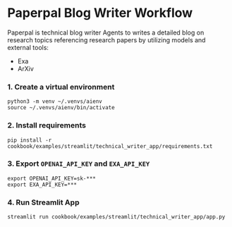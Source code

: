 # Paperpal Blog Writer Workflow

Paperpal is technical blog writer Agents to writes a detailed blog on research topics referencing research papers by utilizing models and external tools:
- Exa
- ArXiv

### 1. Create a virtual environment

```shell
python3 -m venv ~/.venvs/aienv
source ~/.venvs/aienv/bin/activate
```

### 2. Install requirements

```shell
pip install -r cookbook/examples/streamlit/technical_writer_app/requirements.txt
```

### 3. Export `OPENAI_API_KEY` and `EXA_API_KEY`

```shell
export OPENAI_API_KEY=sk-***
export EXA_API_KEY=***
```

### 4. Run Streamlit App

```shell
streamlit run cookbook/examples/streamlit/technical_writer_app/app.py
```
